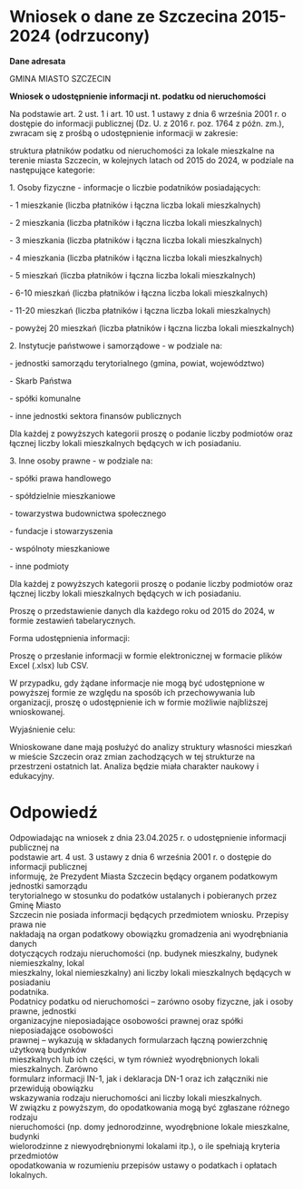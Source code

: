 # Wniosek o dane ze Szczecina 2015-2024 (odrzucony)

**Dane adresata**

GMINA MIASTO SZCZECIN

**Wniosek o udostępnienie informacji nt. podatku od nieruchomości**

Na podstawie art. 2 ust. 1 i art. 10 ust. 1 ustawy z dnia 6 września 2001 r. o dostępie do informacji publicznej (Dz. U. z 2016 r. poz. 1764 z późn. zm.), zwracam się z prośbą o udostępnienie informacji w zakresie:

struktura płatników podatku od nieruchomości za lokale mieszkalne na terenie miasta Szczecin, w kolejnych latach od 2015 do 2024, w podziale na następujące kategorie:

1\. Osoby fizyczne \- informacje o liczbie podatników posiadających:

\- 1 mieszkanie (liczba płatników i łączna liczba lokali mieszkalnych)

\- 2 mieszkania (liczba płatników i łączna liczba lokali mieszkalnych)

\- 3 mieszkania (liczba płatników i łączna liczba lokali mieszkalnych)

\- 4 mieszkania (liczba płatników i łączna liczba lokali mieszkalnych)

\- 5 mieszkań (liczba płatników i łączna liczba lokali mieszkalnych)

\- 6-10 mieszkań (liczba płatników i łączna liczba lokali mieszkalnych)

\- 11-20 mieszkań (liczba płatników i łączna liczba lokali mieszkalnych)

\- powyżej 20 mieszkań (liczba płatników i łączna liczba lokali mieszkalnych)

2\. Instytucje państwowe i samorządowe \- w podziale na:

\- jednostki samorządu terytorialnego (gmina, powiat, województwo)

\- Skarb Państwa

\- spółki komunalne

\- inne jednostki sektora finansów publicznych

Dla każdej z powyższych kategorii proszę o podanie liczby podmiotów oraz łącznej liczby lokali mieszkalnych będących w ich posiadaniu.

3\. Inne osoby prawne \- w podziale na:

\- spółki prawa handlowego

\- spółdzielnie mieszkaniowe

\- towarzystwa budownictwa społecznego

\- fundacje i stowarzyszenia

\- wspólnoty mieszkaniowe

\- inne podmioty

Dla każdej z powyższych kategorii proszę o podanie liczby podmiotów oraz łącznej liczby lokali mieszkalnych będących w ich posiadaniu.

Proszę o przedstawienie danych dla każdego roku od 2015 do 2024, w formie zestawień tabelarycznych.

Forma udostępnienia informacji:

Proszę o przesłanie informacji w formie elektronicznej w formacie plików Excel (.xlsx) lub CSV.

W przypadku, gdy żądane informacje nie mogą być udostępnione w powyższej formie ze względu na sposób ich przechowywania lub organizacji, proszę o udostępnienie ich w formie możliwie najbliższej wnioskowanej.

Wyjaśnienie celu:

Wnioskowane dane mają posłużyć do analizy struktury własności mieszkań w mieście Szczecin oraz zmian zachodzących w tej strukturze na przestrzeni ostatnich lat. Analiza będzie miała charakter naukowy i edukacyjny.

# Odpowiedź

Odpowiadając na wniosek z dnia 23.04.2025 r. o udostępnienie informacji publicznej na  
podstawie art. 4 ust. 3 ustawy z dnia 6 września 2001 r. o dostępie do informacji publicznej  
informuję, że Prezydent Miasta Szczecin będący organem podatkowym jednostki samorządu  
terytorialnego w stosunku do podatków ustalanych i pobieranych przez Gminę Miasto  
Szczecin nie posiada informacji będących przedmiotem wniosku. Przepisy prawa nie  
nakładają na organ podatkowy obowiązku gromadzenia ani wyodrębniania danych  
dotyczących rodzaju nieruchomości (np. budynek mieszkalny, budynek niemieszkalny, lokal  
mieszkalny, lokal niemieszkalny) ani liczby lokali mieszkalnych będących w posiadaniu  
podatnika.  
Podatnicy podatku od nieruchomości – zarówno osoby fizyczne, jak i osoby prawne, jednostki  
organizacyjne nieposiadające osobowości prawnej oraz spółki nieposiadające osobowości  
prawnej – wykazują w składanych formularzach łączną powierzchnię użytkową budynków  
mieszkalnych lub ich części, w tym również wyodrębnionych lokali mieszkalnych. Zarówno  
formularz informacji IN-1, jak i deklaracja DN-1 oraz ich załączniki nie przewidują obowiązku  
wskazywania rodzaju nieruchomości ani liczby lokali mieszkalnych.  
W związku z powyższym, do opodatkowania mogą być zgłaszane różnego rodzaju  
nieruchomości (np. domy jednorodzinne, wyodrębnione lokale mieszkalne, budynki  
wielorodzinne z niewyodrębnionymi lokalami itp.), o ile spełniają kryteria przedmiotów  
opodatkowania w rozumieniu przepisów ustawy o podatkach i opłatach lokalnych.